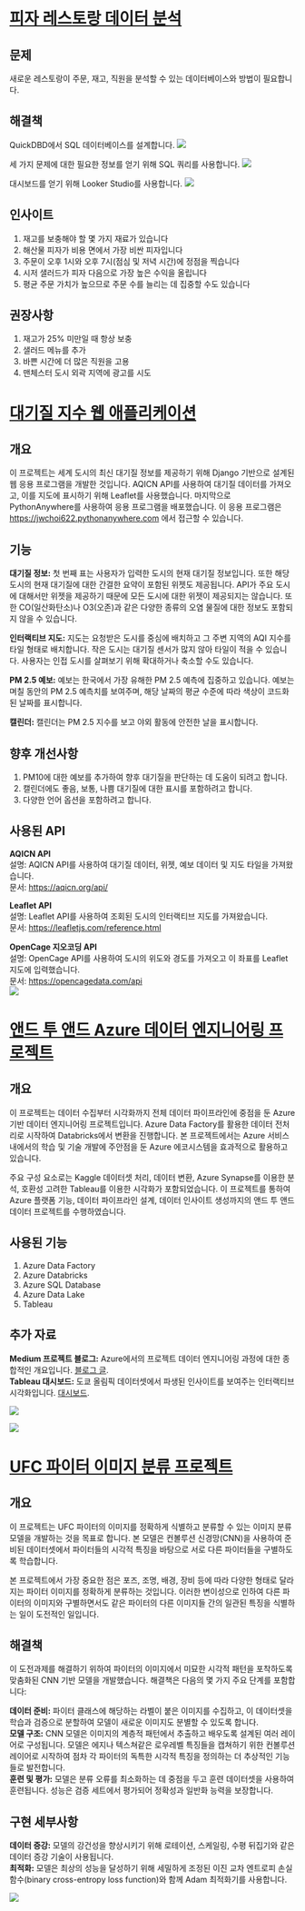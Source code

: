 
# [피자 레스토랑 데이터 분석](https://github.com/jwchoi622/pizzashop)

## 문제
새로운 레스토랑이 주문, 재고, 직원을 분석할 수 있는 데이터베이스와 방법이 필요합니다.

## 해결책
QuickDBD에서 SQL 데이터베이스를 설계합니다.
![](/images/database.png)

세 가지 문제에 대한 필요한 정보를 얻기 위해 SQL 쿼리를 사용합니다.
![](/images/query.png)

대시보드를 얻기 위해 Looker Studio를 사용합니다.
![](/images/dashboard2.png)

## 인사이트
1. 재고를 보충해야 할 몇 가지 재료가 있습니다
2. 해산물 피자가 비용 면에서 가장 비싼 피자입니다
3. 주문이 오후 1시와 오후 7시(점심 및 저녁 시간)에 정점을 찍습니다
4. 시저 샐러드가 피자 다음으로 가장 높은 수익을 올립니다
5. 평균 주문 가치가 높으므로 주문 수를 늘리는 데 집중할 수도 있습니다

## 권장사항
1. 재고가 25% 미만일 때 항상 보충
2. 샐러드 메뉴를 추가
3. 바쁜 시간에 더 많은 직원을 고용
4. 맨체스터 도시 외곽 지역에 광고를 시도

   
# [대기질 지수 웹 애플리케이션](https://github.com/jwchoi622/aqproj)
## **개요**
이 프로젝트는 세계 도시의 최신 대기질 정보를 제공하기 위해 Django 기반으로 설계된 웹 응용 프로그램을 개발한 것입니다. AQICN API를 사용하여 대기질 데이터를 가져오고, 이를 지도에 표시하기 위해 Leaflet를 사용했습니다. 마지막으로 PythonAnywhere를 사용하여 응용 프로그램을 배포했습니다. 이 응용 프로그램은 https://jwchoi622.pythonanywhere.com 에서 접근할 수 있습니다.

## **기능**
**대기질 정보:** 
첫 번째 표는 사용자가 입력한 도시의 현재 대기질 정보입니다. 또한 해당 도시의 현재 대기질에 대한 간결한 요약이 포함된 위젯도 제공됩니다. API가 주요 도시에 대해서만 위젯을 제공하기 때문에 모든 도시에 대한 위젯이 제공되지는 않습니다. 또한 CO(일산화탄소)나 O3(오존)과 같은 다양한 종류의 오염 물질에 대한 정보도 포함되지 않을 수 있습니다.

**인터랙티브 지도:** 
지도는 요청받은 도시를 중심에 배치하고 그 주변 지역의 AQI 지수를 타일 형태로 배치합니다. 작은 도시는 대기질 센서가 많지 않아 타일이 적을 수 있습니다. 사용자는 인접 도시를 살펴보기 위해 확대하거나 축소할 수도 있습니다.

**PM 2.5 예보:** 
예보는 한국에서 가장 유해한 PM 2.5 예측에 집중하고 있습니다. 예보는 며칠 동안의 PM 2.5 예측치를 보여주며, 해당 날짜의 평균 수준에 따라 색상이 코드화된 날짜를 표시합니다.

**캘린더:** 
캘린더는 PM 2.5 지수를 보고 야외 활동에 안전한 날을 표시합니다.

## **향후 개선사항**
1) PM10에 대한 예보를 추가하여 향후 대기질을 판단하는 데 도움이 되려고 합니다.   
2) 캘린더에도 좋음, 보통, 나쁨 대기질에 대한 표시를 포함하려고 합니다.  
3) 다양한 언어 옵션을 포함하려고 합니다.  

## **사용된 API**
**AQICN API**  
설명: AQICN API를 사용하여 대기질 데이터, 위젯, 예보 데이터 및 지도 타일을 가져왔습니다.  
문서: https://aqicn.org/api/  

**Leaflet API**  
설명: Leaflet API를 사용하여 조회된 도시의 인터랙티브 지도를 가져왔습니다.  
문서: https://leafletjs.com/reference.html  

**OpenCage 지오코딩 API**  
설명: OpenCage API를 사용하여 도시의 위도와 경도를 가져오고 이 좌표를 Leaflet 지도에 입력했습니다.  
문서: https://opencagedata.com/api  
![](/images/pic2.png)

# [앤드 투 앤드 Azure 데이터 엔지니어링 프로젝트](https://github.com/jwchoi622/TokyoOlympics)

## **개요**
이 프로젝트는 데이터 수집부터 시각화까지 전체 데이터 파이프라인에 중점을 둔 Azure 기반 데이터 엔지니어링 프로젝트입니다. Azure Data Factory를 활용한 데이터 전처리로 시작하여 Databricks에서 변환을 진행합니다. 본 프로젝트에서는 Azure 서비스 내에서의 학습 및 기술 개발에 주안점을 둔 Azure 에코시스템을 효과적으로 활용하고 있습니다. 

주요 구성 요소로는 Kaggle 데이터셋 처리, 데이터 변환, Azure Synapse를 이용한 분석, 호환성 고려한 Tableau를 이용한 시각화가 포함되었습니다. 이 프로젝트를 통하여 Azure 플랫폼 기능, 데이터 파이프라인 설계, 데이터 인사이트 생성까지의 앤드 투 앤드 데이터 프로젝트를 수행하였습니다.


## **사용된 기능**
1) Azure Data Factory  
2) Azure Databricks  
3) Azure SQL Database  
4) Azure Data Lake  
5) Tableau  

##  **추가 자료**
**Medium 프로젝트 블로그:** Azure에서의 프로젝트 데이터 엔지니어링 과정에 대한 종합적인 개요입니다. [블로그 글](https://medium.com/@jwchoi622/end-to-end-azure-data-engineering-project-73ade8163e91).   
**Tableau 대시보드:** 도쿄 올림픽 데이터셋에서 파생된 인사이트를 보여주는 인터랙티브 시각화입니다. [대시보드](https://public.tableau.com/app/profile/james.choi1221/viz/TokyoOlympics_17022794668810/TokyoOlympicsDashboard?publish=yes). 

![](/images/pipeline.png)

![](/images/dashboard.png)


# [UFC 파이터 이미지 분류 프로젝트](https://github.com/jwchoi622/fighterClassification)

## **개요**
이 프로젝트는 UFC 파이터의 이미지를 정확하게 식별하고 분류할 수 있는 이미지 분류 모델을 개발하는 것을 목표로 합니다. 본 모델은 컨볼루션 신경망(CNN)을 사용하여 준비된 데이터셋에서 파이터들의 시각적 특징을 바탕으로 서로 다른 파이터들을 구별하도록 학습합니다.

본 프로젝트에서 가장 중요한 점은 포즈, 조명, 배경, 장비 등에 따라 다양한 형태로 달라지는 파이터 이미지를 정확하게 분류하는 것입니다. 이러한 변이성으로 인하여 다른 파이터의 이미지와 구별하면서도 같은 파이터의 다른 이미지들 간의 일관된 특징을 식별하는 일이 도전적인 일입니다.

## **해결책**
이 도전과제를 해결하기 위하여 파이터의 이미지에서 미묘한 시각적 패턴을 포착하도록 맞춤화된 CNN 기반 모델을 개발했습니다. 해결책은 다음의 몇 가지 주요 단계를 포함합니다:

**데이터 준비:** 파이터 클래스에 해당하는 라벨이 붙은 이미지를 수집하고, 이 데이터셋을 학습과 검증으로 분할하여 모델이 새로운 이미지도 분별할 수 있도록 합니다.  
**모델 구조:** CNN 모델은 이미지의 계층적 패턴에서 추출하고 배우도록 설계된 여러 레이어로 구성됩니다. 모델은 에지나 텍스쳐같은 로우레벨 특징들을 캡쳐하기 위한 컨볼루션 레이어로 시작하여 점차 각 파이터의 독특한 시각적 특징을 정의하는 더 추상적인 기능들로 발전합니다.  
**훈련 및 평가:** 모델은 분류 오류를 최소화하는 데 중점을 두고 훈련 데이터셋을 사용하여 훈련됩니다. 성능은 검증 세트에서 평가되어 정확성과 일반화 능력을 보장합니다.  

## **구현 세부사항**
**데이터 증강:** 모델의 강건성을 향상시키기 위해 로테이션, 스케일링, 수평 뒤집기와 같은 데이터 증강 기술이 사용됩니다.  
**최적화:** 모델은 최상의 성능을 달성하기 위해 세밀하게 조정된 이진 교차 엔트로피 손실 함수(binary cross-entropy loss function)와 함께 Adam 최적화기를 사용합니다.  


![](/images/fightergraph.png)

